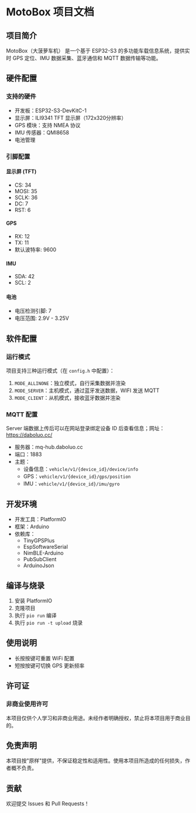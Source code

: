 # MotoBox 项目文档

## 项目简介

MotoBox（大菠萝车机） 是一个基于 ESP32-S3 的多功能车载信息系统，提供实时 GPS 定位、IMU 数据采集、蓝牙通信和 MQTT 数据传输等功能。

## 硬件配置

### 支持的硬件
- 开发板：ESP32-S3-DevKitC-1
- 显示屏：ILI9341 TFT 显示屏（172x320分辨率）
- GPS 模块：支持 NMEA 协议
- IMU 传感器：QMI8658
- 电池管理

### 引脚配置

#### 显示屏 (TFT)
- CS: 34
- MOSI: 35
- SCLK: 36
- DC: 7
- RST: 6

#### GPS
- RX: 12
- TX: 11
- 默认波特率: 9600

#### IMU
- SDA: 42
- SCL: 2

#### 电池
- 电压检测引脚: 7
- 电压范围: 2.9V - 3.25V

## 软件配置

### 运行模式

项目支持三种运行模式（在 `config.h` 中配置）：

1. `MODE_ALLINONE`：独立模式，自行采集数据并渲染
2. `MODE_SERVER`：主机模式，通过蓝牙发送数据，WIFI 发送 MQTT
3. `MODE_CLIENT`：从机模式，接收蓝牙数据并渲染

### MQTT 配置

Server 端数据上传后可以在网站登录绑定设备 ID 后查看信息；网址：https://daboluo.cc/

- 服务器：mq-hub.daboluo.cc
- 端口：1883
- 主题：
  - 设备信息：`vehicle/v1/{device_id}/device/info`
  - GPS：`vehicle/v1/{device_id}/gps/position`
  - IMU：`vehicle/v1/{device_id}/imu/gyro`

## 开发环境

- 开发工具：PlatformIO
- 框架：Arduino
- 依赖库：
  - TinyGPSPlus
  - EspSoftwareSerial
  - NimBLE-Arduino
  - PubSubClient
  - ArduinoJson

## 编译与烧录

1. 安装 PlatformIO
2. 克隆项目
3. 执行 `pio run` 编译
4. 执行 `pio run -t upload` 烧录

## 使用说明

- 长按按键可重置 WiFi 配置
- 短按按键可切换 GPS 更新频率

## 许可证

### 非商业使用许可

本项目仅供个人学习和非商业用途。未经作者明确授权，禁止将本项目用于商业目的。

## 免责声明

本项目按"原样"提供，不保证稳定性和适用性。使用本项目所造成的任何损失，作者概不负责。

## 贡献

欢迎提交 Issues 和 Pull Requests！
